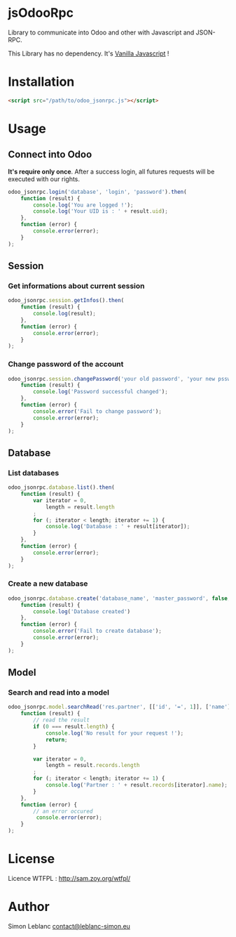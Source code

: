 # jsOdooRpc

Library to communicate into Odoo and other with Javascript and JSON-RPC.

This Library has no dependency. It's [Vanilla Javascript](http://vanilla-js.com/) !

# Installation

```html
<script src="/path/to/odoo_jsonrpc.js"></script>
```

# Usage

## Connect into Odoo

__It's require only once__. After a success login, all futures requests will be executed with our rights.

```javascript
odoo_jsonrpc.login('database', 'login', 'password').then(
    function (result) {
        console.log('You are logged !');
        console.log('Your UID is : ' + result.uid);
    },
    function (error) {
        console.error(error);
    }
);
```

## Session

### Get informations about current session

```javascript
odoo_jsonrpc.session.getInfos().then(
    function (result) {
        console.log(result);
    },
    function (error) {
        console.error(error);
    }
);
```

### Change password of the account

```javascript
odoo_jsonrpc.session.changePassword('your old password', 'your new pssword').then(
    function (result) {
        console.log('Password successful changed');
    },
    function (error) {
        console.error('Fail to change password');
        console.error(error);
    }
);
```

## Database

### List databases

```javascript
odoo_jsonrpc.database.list().then(
    function (result) {
        var iterator = 0, 
            length = result.length
        ;
        for (; iterator < length; iterator += 1) {
            console.log('Database : ' + result[iterator]);
        }
    },
    function (error) {
        console.error(error);
    }
);
```

### Create a new database

```javascript
odoo_jsonrpc.database.create('database_name', 'master_password', false, 'fr_FR', 'the admin password for the new database').then(
    function (result) {
        console.log('Database created')
    },
    function (error) {
        console.error('Fail to create database');
        console.error(error);
    }
);
```

## Model

### Search and read into a model

```javascript
odoo_jsonrpc.model.searchRead('res.partner', [['id', '=', 1]], ['name']).then(
    function (result) {
        // read the result
        if (0 === result.length) {
            console.log('No result for your request !');
            return;
        }

        var iterator = 0, 
            length = result.records.length
        ;
        for (; iterator < length; iterator += 1) {
            console.log('Partner : ' + result.records[iterator].name);
        }
    },
    function (error) {
        // an error occured
         console.error(error);
    }
);
```

License
=======

Licence WTFPL : http://sam.zoy.org/wtfpl/

Author
======

Simon Leblanc <contact@leblanc-simon.eu>
